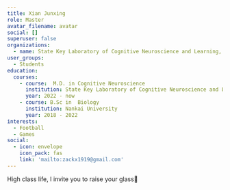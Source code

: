 ```yaml
---
title: Xian Junxing
role: Master
avatar_filename: avatar
social: []
superuser: false
organizations:
  - name: State Key Laboratory of Cognitive Neuroscience and Learning, Beijing Normal University
user_groups:
  - Students
education:
  courses:
    - course:  M.D. in Cognitive Neuroscience
      institution: State Key Laboratory of Cognitive Neuroscience and Learning, Beijing Normal University
      year: 2022 - now
    - course: B.Sc in  Biology
      institution: Nankai University
      year: 2018 - 2022
interests:
  - Football
  - Games
social:
  - icon: envelope
    icon_pack: fas
    link: 'mailto:zackx1919@gmail.com'
---
```


High class life, I invite you to raise your glass🍷